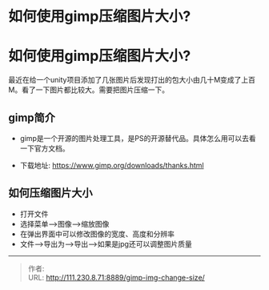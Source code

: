 # 如何使用gimp压缩图片大小?


<!--more-->
# 如何使用gimp压缩图片大小?
最近在给一个unity项目添加了几张图片后发现打出的包大小由几十M变成了上百M。看了一下图片都比较大。需要把图片压缩一下。
## gimp简介
- gimp是一个开源的图片处理工具，是PS的开源替代品。具体怎么用可以去看一下官方文档。

- 下载地址: https://www.gimp.org/downloads/thanks.html

## 如何压缩图片大小
- 打开文件
- 选择菜单-->图像-->缩放图像
- 在弹出界面中可以修改图像的宽度、高度和分辨率
- 文件-->导出为-->导出-->如果是jpg还可以调整图片质量


---

> 作者:   
> URL: http://111.230.8.71:8889/gimp-img-change-size/  

